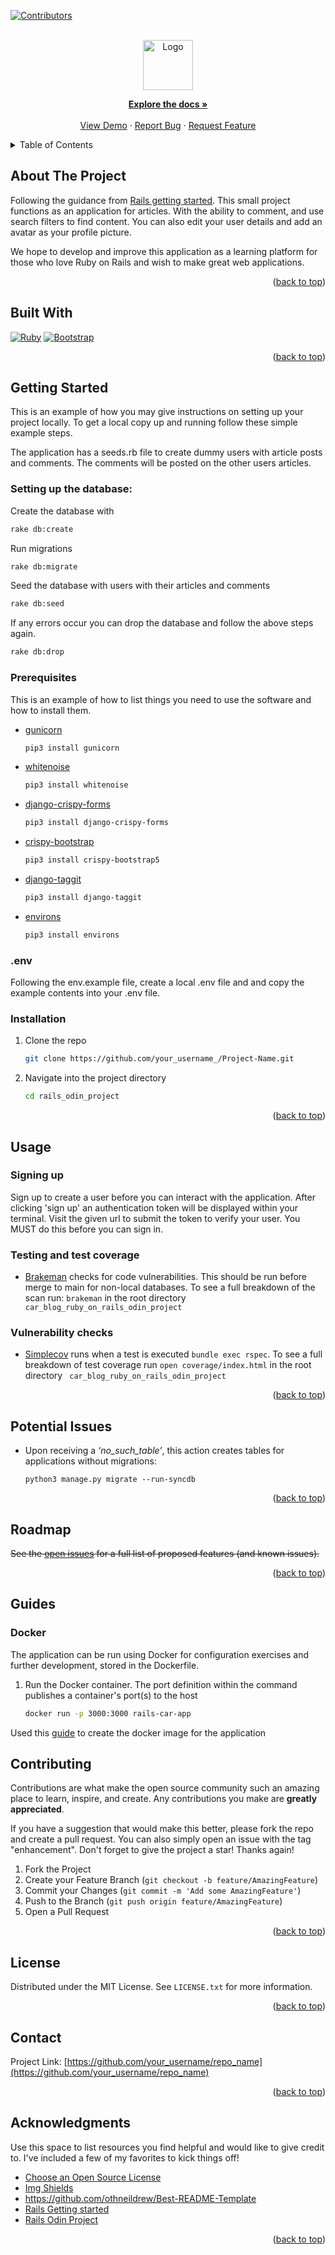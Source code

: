 <!-- Improved compatibility of back to top link: See: https://github.com/othneildrew/Best-README-Template/pull/73 -->
<a name="readme-top"></a>
<!--
*** Thanks for checking out the Best-README-Template. If you have a suggestion
*** that would make this better, please fork the repo and create a pull request
*** or simply open an issue with the tag "enhancement".
*** Don't forget to give the project a star!
*** Thanks again! Now go create something AMAZING! :D
-->



<!-- PROJECT SHIELDS -->
<!--
*** I'm using markdown "reference style" links for readability.
*** Reference links are enclosed in brackets [ ] instead of parentheses ( ).
*** See the bottom of this document for the declaration of the reference variables
*** for contributors-url, forks-url, etc. This is an optional, concise syntax you may use.
*** https://www.markdownguide.org/basic-syntax/#reference-style-links
-->
[![Contributors][contributors-shield]][contributors-url]



<!-- PROJECT LOGO -->
<br />
<div align="center">
  <a href="https://github.com/othneildrew/Best-README-Template">
    <img src="images/logo.png" alt="Logo" width="80" height="80">
  </a>

  <p align="center">
    <a href="https://github.com/othneildrew/Best-README-Template"><strong>Explore the docs »</strong></a>
    <br />
    <br />
    <a href="https://github.com/othneildrew/Best-README-Template">View Demo</a>
    ·
    <a href="https://github.com/othneildrew/Best-README-Template/issues">Report Bug</a>
    ·
    <a href="https://github.com/othneildrew/Best-README-Template/issues">Request Feature</a>
  </p>
</div>



<!-- TABLE OF CONTENTS -->
<details>
  <summary>Table of Contents</summary>
  <ol>
    <li>
      <ul>
        <li><a href="#built-with">Built With</a></li>
      </ul>
    </li>
    <li>
      <a href="#getting-started">Getting Started</a>
      <ul>
        <li><a href="#prerequisites">Prerequisites</a></li>
        <li><a href="#installation">Installation</a></li>
      </ul>
    </li>
    <li><a href="#usage">Usage</a></li>
    <li><a href="#roadmap">Roadmap</a></li>
    <li><a href="#contributing">Contributing</a></li>
    <li><a href="#license">License</a></li>
    <li><a href="#contact">Contact</a></li>
    <li><a href="#acknowledgments">Acknowledgments</a></li>
  </ol>
</details>



<!-- ABOUT THE PROJECT -->
## About The Project

Following the guidance from [Rails getting started](https://guides.rubyonrails.org/getting_started.html#using-a-model-to-interact-with-the-database). This small project functions as an application for articles. With the ability to comment, and use search filters to find content. You can also edit your user details and add an avatar as your profile picture. 

We hope to develop and improve this application as a learning platform for those who love Ruby on Rails and wish to make great web applications. 

<p align="right">(<a href="#readme-top">back to top</a>)</p>



## Built With


[![Ruby][Rails-badge]][Ruby-on-Rails-url]
[![Bootstrap][Bootstrap-badge]][Bootstrap-url]

<p align="right">(<a href="#readme-top">back to top</a>)</p>



<!-- GETTING STARTED -->
## Getting Started

This is an example of how you may give instructions on setting up your project locally.
To get a local copy up and running follow these simple example steps.

The application has a seeds.rb file to create dummy users with article posts and comments. The comments will be posted on the other users articles. 

### Setting up the database:

Create the database with

```sh
rake db:create
```

Run migrations

```sh
rake db:migrate
```

Seed the database with users with their articles and comments

```sh
rake db:seed
```

If any errors occur you can drop the database and follow the above steps again.

```sh
rake db:drop
```

### Prerequisites

This is an example of how to list things you need to use the software and how to install them.
* [gunicorn](https://pypi.org/project/gunicorn/)
  ```sh
  pip3 install gunicorn
  ```
* [whitenoise](https://pypi.org/project/whitenoise/)
  ```sh
  pip3 install whitenoise
  ```
* [django-crispy-forms](https://pypi.org/project/django-crispy-forms/)
  ```sh
  pip3 install django-crispy-forms  
  ```
* [crispy-bootstrap](https://pypi.org/project/crispy-bootstrap5/)
  ```sh
  pip3 install crispy-bootstrap5  
  ```
* [django-taggit](https://pypi.org/project/django-taggit/)  
  ```sh
  pip3 install django-taggit
  ```
* [environs](https://pypi.org/project/environs/)
  ```sh
  pip3 install environs
  ```  

### .env

Following the env.example file, create a local .env file and and copy the example contents into your .env file.

### Installation

1. Clone the repo
   ```sh
   git clone https://github.com/your_username_/Project-Name.git
   ```
2. Navigate into the project directory
   ```sh
   cd rails_odin_project
   ```

<p align="right">(<a href="#readme-top">back to top</a>)</p>



<!-- USAGE EXAMPLES -->
## Usage

### Signing up 
Sign up to create a user before you can interact with the application. After clicking 'sign up' an authentication token will be displayed within your terminal. Visit the given url to submit the token to verify your user. You MUST do this before you can sign in. 

### Testing and test coverage
- [Brakeman](https://github.com/presidentbeef/brakeman) checks for code vulnerabilities. This should be run before merge to main for non-local databases. To see a full breakdown of the scan run: ```brakeman``` in the root directory ``` car_blog_ruby_on_rails_odin_project```

### Vulnerability checks 
- [Simplecov](https://github.com/simplecov-ruby/simplecov) runs when a test is executed ```bundle exec rspec```. To see a full breakdown of test coverage run ```open coverage/index.html``` in the root directory ``` car_blog_ruby_on_rails_odin_project```

<p align="right">(<a href="#readme-top">back to top</a>)</p>

<!-- POTENTIAL ISSUES -->
## Potential Issues

- Upon receiving a _‘no_such_table’_, this action creates tables for applications without migrations:

  ```
  python3 manage.py migrate --run-syncdb
  ```

<p align="right">(<a href="#readme-top">back to top</a>)</p>


<!-- ROADMAP -->
## Roadmap

~~See the [open issues](https://github.com/othneildrew/Best-README-Template/issues) for a full list of proposed features (and known issues).~~

<p align="right">(<a href="#readme-top">back to top</a>)</p>


## Guides

### Docker

The application can be run using Docker for configuration exercises and further development, stored in the Dockerfile. 

1. Run the Docker container. The port definition within the command publishes a container's port(s) to the host
   ```sh
   docker run -p 3000:3000 rails-car-app
   ```

Used this [guide](https://www.youtube.com/watch?v=J7hUHnQtFNo) to create the docker image for the application


<!-- CONTRIBUTING -->
## Contributing

Contributions are what make the open source community such an amazing place to learn, inspire, and create. Any contributions you make are **greatly appreciated**.

If you have a suggestion that would make this better, please fork the repo and create a pull request. You can also simply open an issue with the tag "enhancement".
Don't forget to give the project a star! Thanks again!

1. Fork the Project
2. Create your Feature Branch (`git checkout -b feature/AmazingFeature`)
3. Commit your Changes (`git commit -m 'Add some AmazingFeature'`)
4. Push to the Branch (`git push origin feature/AmazingFeature`)
5. Open a Pull Request

<p align="right">(<a href="#readme-top">back to top</a>)</p>



<!-- LICENSE -->
## License

Distributed under the MIT License. See `LICENSE.txt` for more information.

<p align="right">(<a href="#readme-top">back to top</a>)</p>



<!-- CONTACT -->
## Contact

Project Link: [https://github.com/your_username/repo_name](https://github.com/your_username/repo_name)

<p align="right">(<a href="#readme-top">back to top</a>)</p>


<!-- ACKNOWLEDGMENTS -->
## Acknowledgments

Use this space to list resources you find helpful and would like to give credit to. I've included a few of my favorites to kick things off!

* [Choose an Open Source License](https://choosealicense.com)
* [Img Shields](https://shields.io)
* https://github.com/othneildrew/Best-README-Template
* [Rails Getting started](https://guides.rubyonrails.org/getting_started.html)
* [Rails Odin Project](https://www.theodinproject.com/paths/full-stack-ruby-on-rails/courses/ruby-on-rails)

<p align="right">(<a href="#readme-top">back to top</a>)</p>



<!-- MARKDOWN LINKS & IMAGES -->
<!-- https://www.markdownguide.org/basic-syntax/#reference-style-links -->
[contributors-shield]: https://img.shields.io/github/contributors/othneildrew/Best-README-Template.svg?style=for-the-badge
[contributors-url]: https://github.com/othneildrew/Best-README-Template/graphs/contributors
[Bootstrap-badge]: https://img.shields.io/badge/Bootstrap-563D7C?style=for-the-badge&logo=bootstrap&logoColor=white
[Bootstrap-url]: https://getbootstrap.com
[Ruby-on-Rails-url]: https://rubyonrails.org
[Rails-badge]: https://img.shields.io/badge/rails-%23CC0000.svg?style=for-the-badge&logo=ruby-on-rails&logoColor=white